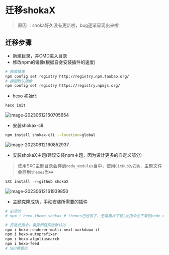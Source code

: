 # 迁移shokaX
> 原因 ：shoka好久没有更新啦，bug逐渐呈现出来啦

## 迁移步骤
* 新建目录，并CMD进入目录
* 修改npm的镜像(根据自身安装插件的速度)

```sh
# 修改镜像
npm config set registry http://registry.npm.taobao.org/
# 换回默认镜像
npm config set registry https://registry.npmjs.org/
```



* hexo 初始化

```sh
hexo init
```

![image-20230612160705654](E:\学习笔记\C-notebook\我的网站\assets\image-20230612160705654.png)

* 安装shokax-cli

```sh
npm install shokax-cli --location=global
```

![image-20230612160852937](E:\学习笔记\C-notebook\我的网站\assets\image-20230612160852937.png)

* 安装shokaX主题(建议安装npm主题，因为设计更多的自定义部分)

> 使用SXC主题目录会存到`node_modules`当中，使用`GitHub的安装`，主题文件会存到`themes`当中

```sh
SXC install -r=github shokaX
```

![image-20230612161939850](E:\学习笔记\C-notebook\我的网站\assets\image-20230612161939850.png)

* 主题克隆成功，手动安装所需要的插件

```sh
# 必须的
# npm i hexo-theme-shokax # themes已经有了，无需再次下载(此指令会下载到node_modules目录下，引起重复报错)

# 安装此指令，需要卸载系统默认的
npm i hexo-renderer-multi-next-markdown-it
npm i hexo-autoprefixer
npm i hexo-algoliasearch
npm i hexo-feed
# SEO需要的

```



